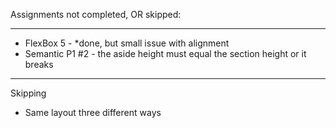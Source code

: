 Assignments not completed, OR skipped:

------------------------------------------------------------------------------------------
* FlexBox 5 - *done, but small issue with alignment
* Semantic P1 #2 - the aside height must equal the section height or it breaks
------------------------------------------------------------------------------------------
Skipping
* Same layout three different ways
